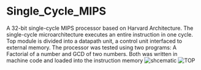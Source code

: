 # Single_Cycle_MIPS
A 32-bit single-cycle MIPS processor based on Harvard Architecture. The single-cycle microarchitecture executes an entire instruction in one cycle. Top module is divided into a datapath unit, a control unit interfaced to external memory. The processor was tested using two programs: A Factorial of a number and GCD of two numbers. Both was written in machine code and loaded into the instruction memory
![shcematic]([http://url/to/img.png](https://drive.google.com/file/d/1bhA7mvxrPZp_7DiZ6doyUuqXesNGnGdG/view))
![TOP]([http://url/to/img.png](https://drive.google.com/file/d/1bhA7mvxrPZp_7DiZ6doyUuqXesNGnGdG/view)](https://drive.google.com/file/d/1qpcMKmHgN5WPfQ2gwkoIXucFJE5crcoy/view))
